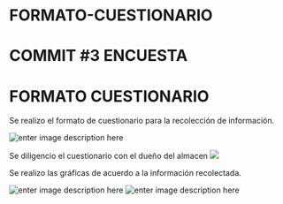 # FORMATO-CUESTIONARIO
# COMMIT #3 ENCUESTA
#         FORMATO CUESTIONARIO
Se realizo  el formato de cuestionario  para la recolección de información. 

![enter image description here](https://lh3.googleusercontent.com/KqkuN_RWE5cFmb5PTc6FHdh861bynQyqCRvtbtJyo-u1I6-9tskOUXK-3H_oSD9C1a4LvoTeKH6b "1")

Se diligencio el cuestionario con el dueño del almacen 
![
](https://lh3.googleusercontent.com/kWuR11XR4nWEGM0XevRfz_CvyNkkT45PfqzVfa3C0FgiOhrEyCZLNJuvCMz8NrwvpnYSO4dTO9Wy "3e")

Se realizo las gráficas  de acuerdo a la información recolectada.

![enter image description here](https://lh3.googleusercontent.com/Rtt12Nw-Nb6KmJUXzdg_sHfzP8gGsDI8UUjO7OrBSmjdOPXlkBYLCU83ZuHFZYkFTEDEnxDWhsmo "4")
![enter image description here](https://lh3.googleusercontent.com/wVdBToEi-siAQmG_4BQ6DB5y-JLjgsFWik1E0JRvrUN7eOyurrs7K5irE6s9QJ2CujZ7EpIpUuLM "6")
